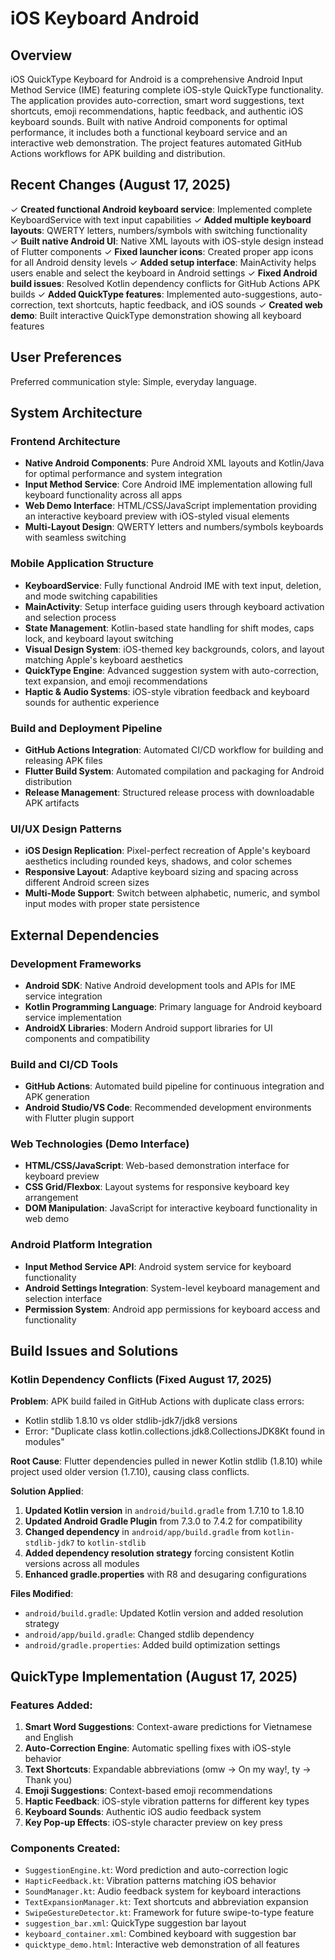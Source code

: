 # iOS Keyboard Android

## Overview

iOS QuickType Keyboard for Android is a comprehensive Android Input Method Service (IME) featuring complete iOS-style QuickType functionality. The application provides auto-correction, smart word suggestions, text shortcuts, emoji recommendations, haptic feedback, and authentic iOS keyboard sounds. Built with native Android components for optimal performance, it includes both a functional keyboard service and an interactive web demonstration. The project features automated GitHub Actions workflows for APK building and distribution.

## Recent Changes (August 17, 2025)

✓ **Created functional Android keyboard service**: Implemented complete KeyboardService with text input capabilities
✓ **Added multiple keyboard layouts**: QWERTY letters, numbers/symbols with switching functionality  
✓ **Built native Android UI**: Native XML layouts with iOS-style design instead of Flutter components
✓ **Fixed launcher icons**: Created proper app icons for all Android density levels
✓ **Added setup interface**: MainActivity helps users enable and select the keyboard in Android settings
✓ **Fixed Android build issues**: Resolved Kotlin dependency conflicts for GitHub Actions APK builds
✓ **Added QuickType features**: Implemented auto-suggestions, auto-correction, text shortcuts, haptic feedback, and iOS sounds
✓ **Created web demo**: Built interactive QuickType demonstration showing all keyboard features

## User Preferences

Preferred communication style: Simple, everyday language.

## System Architecture

### Frontend Architecture
- **Native Android Components**: Pure Android XML layouts and Kotlin/Java for optimal performance and system integration
- **Input Method Service**: Core Android IME implementation allowing full keyboard functionality across all apps
- **Web Demo Interface**: HTML/CSS/JavaScript implementation providing an interactive keyboard preview with iOS-styled visual elements
- **Multi-Layout Design**: QWERTY letters and numbers/symbols keyboards with seamless switching

### Mobile Application Structure
- **KeyboardService**: Fully functional Android IME with text input, deletion, and mode switching capabilities
- **MainActivity**: Setup interface guiding users through keyboard activation and selection process
- **State Management**: Kotlin-based state handling for shift modes, caps lock, and keyboard layout switching
- **Visual Design System**: iOS-themed key backgrounds, colors, and layout matching Apple's keyboard aesthetics
- **QuickType Engine**: Advanced suggestion system with auto-correction, text expansion, and emoji recommendations
- **Haptic & Audio Systems**: iOS-style vibration feedback and keyboard sounds for authentic experience

### Build and Deployment Pipeline
- **GitHub Actions Integration**: Automated CI/CD workflow for building and releasing APK files
- **Flutter Build System**: Automated compilation and packaging for Android distribution
- **Release Management**: Structured release process with downloadable APK artifacts

### UI/UX Design Patterns
- **iOS Design Replication**: Pixel-perfect recreation of Apple's keyboard aesthetics including rounded keys, shadows, and color schemes
- **Responsive Layout**: Adaptive keyboard sizing and spacing across different Android screen sizes
- **Multi-Mode Support**: Switch between alphabetic, numeric, and symbol input modes with proper state persistence

## External Dependencies

### Development Frameworks
- **Android SDK**: Native Android development tools and APIs for IME service integration
- **Kotlin Programming Language**: Primary language for Android keyboard service implementation
- **AndroidX Libraries**: Modern Android support libraries for UI components and compatibility

### Build and CI/CD Tools
- **GitHub Actions**: Automated build pipeline for continuous integration and APK generation
- **Android Studio/VS Code**: Recommended development environments with Flutter plugin support

### Web Technologies (Demo Interface)
- **HTML/CSS/JavaScript**: Web-based demonstration interface for keyboard preview
- **CSS Grid/Flexbox**: Layout systems for responsive keyboard key arrangement
- **DOM Manipulation**: JavaScript for interactive keyboard functionality in web demo

### Android Platform Integration
- **Input Method Service API**: Android system service for keyboard functionality
- **Android Settings Integration**: System-level keyboard management and selection interface
- **Permission System**: Android app permissions for keyboard access and functionality

## Build Issues and Solutions

### Kotlin Dependency Conflicts (Fixed August 17, 2025)

**Problem**: APK build failed in GitHub Actions with duplicate class errors:
- Kotlin stdlib 1.8.10 vs older stdlib-jdk7/jdk8 versions
- Error: "Duplicate class kotlin.collections.jdk8.CollectionsJDK8Kt found in modules"

**Root Cause**: Flutter dependencies pulled in newer Kotlin stdlib (1.8.10) while project used older version (1.7.10), causing class conflicts.

**Solution Applied**:
1. **Updated Kotlin version** in `android/build.gradle` from 1.7.10 to 1.8.10
2. **Updated Android Gradle Plugin** from 7.3.0 to 7.4.2 for compatibility
3. **Changed dependency** in `android/app/build.gradle` from `kotlin-stdlib-jdk7` to `kotlin-stdlib`
4. **Added dependency resolution strategy** forcing consistent Kotlin versions across all modules
5. **Enhanced gradle.properties** with R8 and desugaring configurations

**Files Modified**:
- `android/build.gradle`: Updated Kotlin version and added resolution strategy
- `android/app/build.gradle`: Changed stdlib dependency
- `android/gradle.properties`: Added build optimization settings

## QuickType Implementation (August 17, 2025)

### Features Added:
1. **Smart Word Suggestions**: Context-aware predictions for Vietnamese and English
2. **Auto-Correction Engine**: Automatic spelling fixes with iOS-style behavior
3. **Text Shortcuts**: Expandable abbreviations (omw → On my way!, ty → Thank you)
4. **Emoji Suggestions**: Context-based emoji recommendations
5. **Haptic Feedback**: iOS-style vibration patterns for different key types
6. **Keyboard Sounds**: Authentic iOS audio feedback system
7. **Key Pop-up Effects**: iOS-style character preview on key press

### Components Created:
- `SuggestionEngine.kt`: Word prediction and auto-correction logic
- `HapticFeedback.kt`: Vibration patterns matching iOS behavior
- `SoundManager.kt`: Audio feedback system for keyboard interactions
- `TextExpansionManager.kt`: Text shortcuts and abbreviation expansion
- `SwipeGestureDetector.kt`: Framework for future swipe-to-type feature
- `suggestion_bar.xml`: QuickType suggestion bar layout
- `keyboard_container.xml`: Combined keyboard with suggestion bar
- `quicktype_demo.html`: Interactive web demonstration of all features